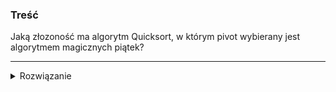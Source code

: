 ### Treść
Jaką złozoność ma algorytm Quicksort, w którym pivot wybierany jest algorytmem magicznych piątek?

------
<details><summary>Rozwiązanie</summary>

Dzięki algorytmowi magicznych piątek uda nam się znaleźć mediane w czasie ![](https://latex.codecogs.com/svg.latex?T(n)%20=%20T(\frac{n}{5})%20+%20T(\frac{7}{10}n)%20+%20O(n)).

Stąd

![](https://latex.codecogs.com/svg.latex?T(n)%20=%202T(\frac{n}{2})%20+%20T(\frac{n}{5})%20+%20T(\frac{7}{10}n)%20+%20O(n))

![](https://latex.codecogs.com/svg.latex?T(n)%20%3E=%203T(\frac{n}{2})%20+%20O(n)%20=%20n^{log_2%203})

bardzo pesymistyczny scenariusz daje nam złożoność większą niż nlogn
<p>
    
